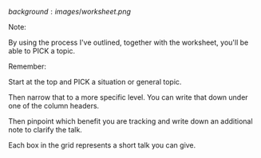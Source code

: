 $background:images/worksheet.png$

Note:

By using the process I've outlined, together with the worksheet, you'll be able to PICK a topic.

Remember:

Start at the top and PICK a situation or general topic.

Then narrow that to a more specific level. You can write that down under one of the column headers.

Then pinpoint which benefit you are tracking and write down an additional note to clarify the talk.

Each box in the grid represents a short talk you can give.
